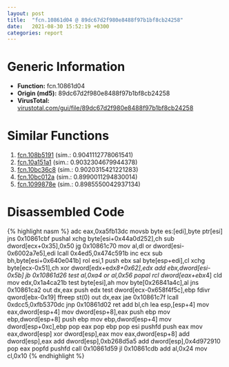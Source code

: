 ```yaml
---
layout: post
title:  "fcn.10861d04 @ 89dc67d2f980e8488f97b1bf8cb24258"
date:   2021-08-30 15:52:19 +0300
categories: report
---
```


# Generic Information
- **Function:** fcn.10861d04
- **Origin (md5):** 89dc67d2f980e8488f97b1bf8cb24258
- **VirusTotal:** [virustotal.com/gui/file/89dc67d2f980e8488f97b1bf8cb24258][virustotal_ref]



# Similar Functions

1. [fcn.108b5191][similar_1_ref] (sim.: 0.9041112778061541)
2. [fcn.10a151a1][similar_2_ref] (sim.: 0.9032304679944378)
3. [fcn.10bc36c8][similar_3_ref] (sim.: 0.9020315421221283)
4. [fcn.10bc012a][similar_4_ref] (sim.: 0.8990011294830014)
5. [fcn.1099878e][similar_5_ref] (sim.: 0.8985550042937134)


# Disassembled Code

{% highlight nasm %}
adc eax,0xa5fb13dc
movsb byte es:[edi],byte ptr[esi]
jns 0x10861cbf
pushal 
xchg byte[esi+0x44a0d252],ch
sub dword[ecx+0x35],0x50
jg 0x10861c70
mov al,dl
or dword[esi-0x6002a7e5],edi
lcall 0x4ed5,0x474c591b
inc ecx
sub bh,byte[esi+0x640e041b]
rol esi,1
push ebx
sal byte[esp+edi],cl
xchg byte[ecx-0x51],ch
xor dword[edx+edx*8+0x62],edx
add ebx,dword[esi-0x5b]
jb 0x10861d26
test al,0xa4
or al,0x56
popal 
rcl dword[eax+ebx*4]
cld 
mov edx,0x1a4ca21b
test byte[esi],ah
mov byte[0x26841a4c],al
jns 0x10861ca2
out dx,eax
push edx
test dword[ecx-0x658f4f5c],ebp
fdivr qword[ebx-0x19]
ffreep st(0)
out dx,eax
jae 0x10861c7f
lcall 0xdcc5,0xfb5370dc
jnp 0x10861d02
ret 
add bl,ch
lea esp,[esp+4]
mov eax,dword[esp+4]
mov dword[esp+8],eax
push ebp
mov ebp,dword[esp+8]
push ebp
mov ebp,dword[esp+4]
mov dword[esp+0xc],ebp
pop eax
pop ebp
pop esi
pushfd 
push eax
mov eax,dword[esp]
xor dword[esp],eax
mov eax,dword[esp+8]
add dword[esp],eax
add dword[esp],0xb268d5a5
add dword[esp],0x4d972910
pop eax
popfd 
pushfd 
call 0x10861d59
jl 0x10861cdb
add al,0x24
mov cl,0x10
{% endhighlight %}


[similar_1_ref]: /report/fcn.108b5191@89dc67d2f980e8488f97b1bf8cb24258
[similar_2_ref]: /report/fcn.10a151a1@89dc67d2f980e8488f97b1bf8cb24258
[similar_3_ref]: /report/fcn.10bc36c8@89dc67d2f980e8488f97b1bf8cb24258
[similar_4_ref]: /report/fcn.10bc012a@89dc67d2f980e8488f97b1bf8cb24258
[similar_5_ref]: /report/fcn.1099878e@89dc67d2f980e8488f97b1bf8cb24258
[virustotal_ref]: https://www.virustotal.com/gui/file/89dc67d2f980e8488f97b1bf8cb24258